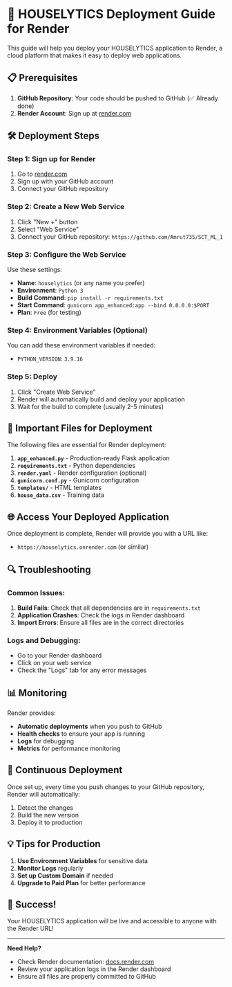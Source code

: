 # 🚀 HOUSELYTICS Deployment Guide for Render

This guide will help you deploy your HOUSELYTICS application to Render, a cloud platform that makes it easy to deploy web applications.

## 📋 Prerequisites

1. **GitHub Repository**: Your code should be pushed to GitHub (✅ Already done)
2. **Render Account**: Sign up at [render.com](https://render.com)

## 🛠️ Deployment Steps

### Step 1: Sign up for Render
1. Go to [render.com](https://render.com)
2. Sign up with your GitHub account
3. Connect your GitHub repository

### Step 2: Create a New Web Service
1. Click "New +" button
2. Select "Web Service"
3. Connect your GitHub repository: `https://github.com/Amrut735/SCT_ML_1`

### Step 3: Configure the Web Service
Use these settings:

- **Name**: `houselytics` (or any name you prefer)
- **Environment**: `Python 3`
- **Build Command**: `pip install -r requirements.txt`
- **Start Command**: `gunicorn app_enhanced:app --bind 0.0.0.0:$PORT`
- **Plan**: `Free` (for testing)

### Step 4: Environment Variables (Optional)
You can add these environment variables if needed:
- `PYTHON_VERSION`: `3.9.16`

### Step 5: Deploy
1. Click "Create Web Service"
2. Render will automatically build and deploy your application
3. Wait for the build to complete (usually 2-5 minutes)

## 🔧 Important Files for Deployment

The following files are essential for Render deployment:

1. **`app_enhanced.py`** - Production-ready Flask application
2. **`requirements.txt`** - Python dependencies
3. **`render.yaml`** - Render configuration (optional)
4. **`gunicorn.conf.py`** - Gunicorn configuration
5. **`templates/`** - HTML templates
6. **`house_data.csv`** - Training data

## 🌐 Access Your Deployed Application

Once deployment is complete, Render will provide you with a URL like:
- `https://houselytics.onrender.com` (or similar)

## 🔍 Troubleshooting

### Common Issues:

1. **Build Fails**: Check that all dependencies are in `requirements.txt`
2. **Application Crashes**: Check the logs in Render dashboard
3. **Import Errors**: Ensure all files are in the correct directories

### Logs and Debugging:
- Go to your Render dashboard
- Click on your web service
- Check the "Logs" tab for any error messages

## 📊 Monitoring

Render provides:
- **Automatic deployments** when you push to GitHub
- **Health checks** to ensure your app is running
- **Logs** for debugging
- **Metrics** for performance monitoring

## 🔄 Continuous Deployment

Once set up, every time you push changes to your GitHub repository, Render will automatically:
1. Detect the changes
2. Build the new version
3. Deploy it to production

## 💡 Tips for Production

1. **Use Environment Variables** for sensitive data
2. **Monitor Logs** regularly
3. **Set up Custom Domain** if needed
4. **Upgrade to Paid Plan** for better performance

## 🎉 Success!

Your HOUSELYTICS application will be live and accessible to anyone with the Render URL!

---

**Need Help?**
- Check Render documentation: [docs.render.com](https://docs.render.com)
- Review your application logs in the Render dashboard
- Ensure all files are properly committed to GitHub 
